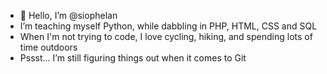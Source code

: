 - 👋 Hello, I’m @siophelan
- I’m teaching myself Python, while dabbling in PHP, HTML, CSS and SQL
- When I'm not trying to code, I love cycling, hiking, and spending lots of time outdoors
- Pssst... I’m still figuring things out when it comes to Git


<!---
siophelan/siophelan is a ✨ special ✨ repository because its `README.md` (this file) appears on your GitHub profile.
You can click the Preview link to take a look at your changes.
--->
